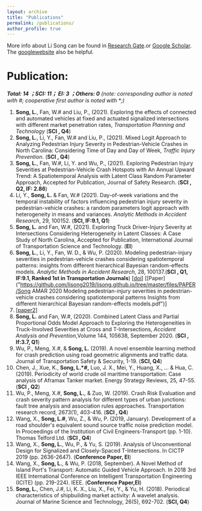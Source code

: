 ```yaml
---
layout: archive
title: "Publications"
permalink: /publications/
author_profile: true
---
```

More info about Li Song can be found in [Research Gate](https://www.researchgate.net/profile/Li_Song60).or [Google Scholar](http://scholar.google.com/citations?user=CyNM5yIAAAAJ&hl=enmight).<br>
The [googlewebsite](https://sites.google.com/view/lisong2019/home) also be helpful.


<!--**Under Review:**
======
_(note: corresponding author is noted with #; cooperative first author is noted with *;)_<br>
1. **Song, L.**,  Fan, W.# and Li, Y.,Time-of-day variations and the temporal instability of multi-vehicle crash injury severities under the influence of alcohol or drugs: insights from the economic cycle after the Great Recession, <i>Analytic Methods in Accident Research</i> (under review)
1. Wu, P., & **Song, L.**, Meng, X.#, Influence of built environment and roadway characteristics on the frequency of vehicle crashes caused by inattention: a comparison between rural roads and urban roads. <i>Accident Analysis and Prevention</i> (under review)
1. Wu, P., Meng, X.#, & **Song, L.**, Bayesian space-time modeling of bicycle and pedestrian crash risk by injury severity levels on a macroscopic scale to explore the long-term spatiotemporal effects. <i>Accident Analysis and Prevention</i> (under review)
1. Wu, P., Meng, X.#, & **Song, L.** What is the Systematic Risk and Individual Risk of Urban Crashes Based on Different Crash Types? Evidence from Shenzhen City, China. <i>Journal of Transportation Research Record</i> (under review)
1. Wu, P., Meng, X.#, & **Song, L.** Identification and Spatiotemporal Evolution Analysis of High-Risk Crash Spots in Urban Roads at the Microzone-level: Using the Space-Time Cube Method to Deeply Mining Crash Data, <i>Journal of safety research</i> (under review) 
-->

**Publication:**  
====== 
_**Total: 14 ；SCI: 11； EI: 3 ；Others: 0** (note: corresponding author is noted with #; cooperative first author is noted with *;)_<br>
1. **Song, L.**,  Fan, W.# and Liu, P., (2021). Exploring the effects of connected and automated vehicles at fixed and actuated signalized intersections with different market penetration rates, <i>Transportation Planning and Technology</i> (**SCI , Q4**)
1. **Song, L.**, Li, Y., Fan, W.# and Liu, P., (2021). Mixed Logit Approach to Analyzing Pedestrian Injury Severity in Pedestrian-Vehicle Crashes in North Carolina: Considering Time of Day and Day of Week, <i>Traffic Injury Prevention</i>. (**SCI , Q4**)
1. **Song, L.**, Fan, W.#, Li, Y. and Wu, P., (2021). Exploring Pedestrian Injury Severities at Pedestrian-Vehicle Crash Hotspots with An Annual Upward Trend: A Spatiotemporal Analysis with Latent Class Random Parameter Approach, Accepted for Publication, Journal of Safety Research. (**SCI , Q2, IF: 2.86**)
1. Li, Y., **Song, L.** & Fan, W.# (2021). Day-of-week variations and the temporal instability of factors influencing pedestrian injury severity in pedestrian-vehicle crashes: a random parameters logit approach with heterogeneity in means and variances. <i>Analytic Methods in Accident Research</i>, 29, 100152. (**SCI, IF:9.1, Q1**)
1. **Song, L.** and Fan, W.#, (2021). Exploring Truck Driver-Injury Severity at Intersections Considering Heterogeneity in Latent Classes: A Case Study of North Carolina, Accepted for Publication, International Journal of Transportation Science and Technology. (**EI**)
1. **Song, L.**, Li, Y., Fan, W. D., & Wu, P. (2020). Modeling pedestrian-injury severities in pedestrian-vehicle crashes considering spatiotemporal patterns: insights from different hierarchical Bayesian random-effects models. <i>Analytic Methods in Accident Research</i>, 28, 100137.(**SCI , Q1, IF:9.1, Ranked 1st in Transportation Journals**) [[doi](https://doi.org/10.1016/j.amar.2020.100137)] [[Paper]("https://github.com/lisong2019/lisong.github.io/tree/master/files/PAPER/Song AMAR 2020 Modeling pedestrian-injury severities in pedestrian-vehicle crashes considering spatiotemporal patterns Insights from different hierarchical Bayesian random-effects models.pdf")] 
2. <a href="./files/PAPER/Song AMAR 2020 Modeling pedestrian-injury severities in pedestrian-vehicle crashes considering spatiotemporal patterns Insights from different hierarchical Bayesian random-effects models.pdf" target="_blank">[paper2]</a>
3. **Song, L.** and Fan, W.#, (2020). Combined Latent Class and Partial Proportional Odds Model Approach to Exploring the Heterogeneities in Truck-Involved Severities at Cross and T-Intersections, <i>Accident Analysis and Prevention</i>,Volume 144, 105638, September 2020. (**SCI , If:3.7, Q1**)
4. Wu, P., Meng, X.#, & **Song, L.** (2019). A novel ensemble learning method for crash prediction using road geometric alignments and traffic data. Journal of Transportation Safety & Security, 1-19. (**SCI, Q4**) 
5. Chen, J., Xue, K., **Song, L.*#,** Luo, J. X., Mei, Y., Huang, X., ... & Hua, C. (2019). Periodicity of world crude oil maritime transportation: Case analysis of Aframax Tanker market. Energy Strategy Reviews, 25, 47-55.  (**SCI , Q2**)
6. Wu, P., Meng, X.#, **Song, L.**, & Zuo, W. (2019). Crash Risk Evaluation and crash severity pattern analysis for different types of urban junctions: fault tree analysis and association rules approaches. Transportation research record, 2673(1), 403-416.  (**SCI , Q4**)
7. Wang, X., **Song, L.#**, Wu, Z., & Wu, P. (2019, January). Development of a road shoulder's equivalent sound source traffic noise prediction model. In Proceedings of the Institution of Civil Engineers-Transport (pp. 1-10). Thomas Telford Ltd.  (**SCI , Q4**)
8. Wang, X., **Song, L.**, Wu, P., & Yu, S. (2019). Analysis of Unconventional Design for Signalized and Closely-Spaced T-Intersections. In CICTP 2019 (pp. 2636-2647). (**Conference Paper, EI**)
9. Wang, X., **Song, L.**, & Wu, P. (2018, September). A Novel Method of Island Port's Transport: Automatic Guided Vehicle Approach. In 2018 3rd IEEE International Conference on Intelligent Transportation Engineering (ICITE) (pp. 219-224). IEEE.  (**Conference Paper,EI**)
10. **Song, L.**, Chen, J.#, Li, K. X., Liu, X., Fei, Y., & Yu, H. (2018). Periodical characteristics of shipbuilding market activity: A wavelet analysis. Journal of Marine Science and Technology, 26(5), 692-702.  (**SCI, Q4**)
